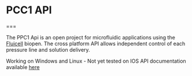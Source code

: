 # PCC1 API

===

The PPC1 Api is an open project for microfluidic applications using the <a href="http://fluicell.com/">Fluicell</a> biopen. 
The cross platform API allows independent control of each pressure line and solution delivery.

 
Working on Windows and Linux - Not yet tested on IOS
API documentation available <a href="https://bellonemauro.github.io/PPC1API-docs.io/">here</a>

